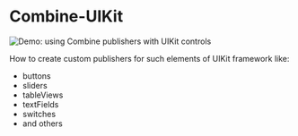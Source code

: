 # Combine-UIKit

![Demo: using Combine publishers with UIKit controls](https://media.giphy.com/media/lMfaeDpAeOdPvwTu09/giphy.gif)

How to create custom publishers for such elements of UIKit framework like: 
- buttons
- sliders
- tableViews
- textFields
- switches 
- and others
